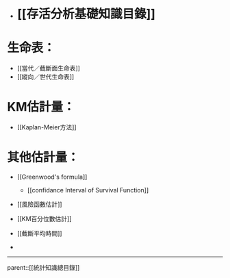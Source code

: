 - # [[存活分析基礎知識目錄]]
# 生命表：
- [[當代／截斷面生命表]]
- [[縱向／世代生命表]]
# KM估計量：
- [[Kaplan-Meier方法]]
# 其他估計量：
- [[Greenwood's formula]]
	- [[confidance Interval of Survival Function]]

- [[風險函數估計]]
- [[KM百分位數估計]]
- [[截斷平均時間]]
- 
- - -
parent::[[統計知識總目錄]]